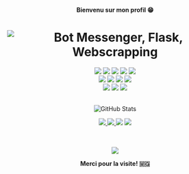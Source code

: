 
<p align=center>  <strong>Bienvenu sur mon profil 😁</strong> <p>
<h1 align=center><img src="https://readme-typing-svg.herokuapp.com?font=jetbrains+mono&color=%teal&size=23&center=true&vCenter=true&lines=Odoo%2C+Webscrapping%2C+Chatbot;Python%2C+Docker%2C+Linux" alt="Bot Messenger, Flask, Webscrapping"></h1>
<div align="center">
    <img src="https://img.shields.io/badge/-Odoo-C162DE?style=for-the-badge&logo=python&logoColor=FFFFFF"/>
    <img src="https://img.shields.io/badge/-Selenium-16C636?style=for-the-badge&logo=selenium&logoColor=FFFFFF"/>
    <img src="https://img.shields.io/badge/-Python-396E9B?style=for-the-badge&logo=python&logoColor=FFFFFF"/> 
    <img src="https://img.shields.io/badge/-Chatbot-1BEFCF?style=for-the-badge&logo=chatbot&logoColor=FFFFFF"/>
    <img src="https://img.shields.io/badge/-MySQL-E6892E?style=for-the-badge&logo=mysql&logoColor=FFFFFF"/>
    <br>
    <img src="https://img.shields.io/badge/-HTML-E44D26?&style=for-the-badge&logo=html5&logoColor=FFFFFF"/>
    <img src="https://img.shields.io/badge/-CSS-42A5F5?&style=for-the-badge&logo=css3&logoColor=FFFFFF"/>
    <img src="https://img.shields.io/badge/-JavaScript-FFCA28?style=for-the-badge&logo=javascript&logoColor=FFFFFF"/>
    <img src="https://img.shields.io/badge/-Php-1E87E3?style=for-the-badge&logo=php&logoColor=FFFFFF"/>
    <br>
    <img src="https://img.shields.io/badge/-Linux-F9F63C?style=for-the-badge&logo=linux&logoColor=FFFFFF"/>
    <img src="https://img.shields.io/badge/-Windows-3CB7F9?style=for-the-badge&logo=windows&logoColor=FFFFFF"/>
    <img src="https://img.shields.io/badge/-Docker-1926F1?style=for-the-badge&logo=docker&logoColor=FFFFFF">
</div>
<br>
<div>
  <p align="center">
    <img src="https://github-readme-streak-stats.herokuapp.com?user=rivo2302&theme=solarized-dark&theme=leafy&ring=047884&sideNums=06ACBD&dates=06ACBD&currStreakNum=08E8FF&currStreakLabel=08E8FF&background=ffffff00&hide_border=true&stroke=ffffff00" alt="GitHub Stats" /> <br/>
  </p>
</div>

<div align="center"> 
    <a href="https://www.linkedin.com/in/rajaonarivony/"><img src="https://img.shields.io/static/v1?label=LinkdedIn&message=Click here&color=0F9E9E&logo=linkedin&style=for-the-badge&logoColor=0F9E9E"> <a/>
    <a href="https://rivo.iteam-s.mg"><img src=https://img.shields.io/static/v1?label=ABOUT%20ME&message=Portfolio&color=0F9E9E&logo=google&style=for-the-badge&logoColor=0F9E9E"> <a/>
    <a href="https://skype.com"><img src="https://img.shields.io/static/v1?label=skype&message=Rivo%20Lalaina&color=0F9E9E&logo=skype&style=for-the-badge&logoColor=0F9E9E"><a/>
    <a href="https://whatsapp.me"><img src="https://img.shields.io/static/v1?label=Whatsapp&message=0340921107&color=0F9E9E&logo=whatsapp&style=for-the-badge&logoColor=0F9E9E"><a/>
    
</div>
<br><br>     
<p align=center>  
  <strong>
      <img src='https://komarev.com/ghpvc/?username=rivo2302&color=008080'>
  </strong> 
<p>

<p align=center><strong>  Merci pour la visite! 🇲🇬</strong> <p>

